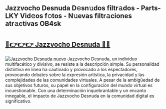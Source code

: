 ## Jazzvocho Desnuda D𝚎sn𝚞dos filtr𝚊dos - Parts-LKY Vid𝚎os f𝚘tos - N𝚞evas filtr𝚊ciones atr𝚊ctivas OB4sk

# <h2><a href="http://mb287f.tromn.icu/?c=Jazzvocho+Desnuda">🔗👉👉👉 Jazzvocho Desnuda 🔗🔗</a></h2>

[![Jazzvocho Desnuda nuevo](https://i.imgur.com/pEAQMta.gif)](http://mb287f.tromn.icu/?c=Jazzvocho+Desnuda)
Jazzvocho Desnuda, un individuo multifacético y divisivo, se resiste a la descripción simple. Su personalidad distintiva en línea ha cautivado y provocado a los espectadores, provocando debates sobre la expresión artística, la privacidad y las complejidades de las comunidades virtuales. A pesar de la ambigüedad de sus objetivos futuros, su papel en la configuración del mundo virtual es incuestionable. Con una determinación inquebrantable y un encanto innegable, el impacto de Jazzvocho Desnuda en la comunidad digital es significativo.
